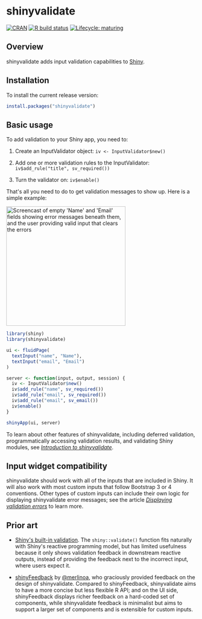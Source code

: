 # shinyvalidate

<!-- badges: start -->
[![CRAN](https://www.r-pkg.org/badges/version/shinyvalidate)](https://CRAN.R-project.org/package=shinyvalidate)
[![R build status](https://github.com/rstudio/shinyvalidate/workflows/R-CMD-check/badge.svg)](https://github.com/rstudio/shinyvalidate/actions)
[![Lifecycle: maturing](https://img.shields.io/badge/lifecycle-maturing-blue.svg)](https://lifecycle.r-lib.org/articles/stages.html)
<!-- badges: end -->

## Overview

shinyvalidate adds input validation capabilities to [Shiny](https://shiny.rstudio.com).

## Installation

To install the current release version:

```r
install.packages("shinyvalidate")
```

## Basic usage

To add validation to your Shiny app, you need to:

1.  Create an InputValidator object: `iv <- InputValidator$new()`

2.  Add one or more validation rules to the InputValidator: `iv$add_rule("title", sv_required())`

3.  Turn the validator on: `iv$enable()`

That's all you need to do to get validation messages to show up. Here is a simple example:

<img src="man/figures/demo.gif" alt="Screencast of empty &apos;Name&apos; and &apos;Email&apos; fields showing error messages beneath them, and the user providing valid input that clears the errors" width="316"/>

``` r
library(shiny)
library(shinyvalidate)

ui <- fluidPage(
  textInput("name", "Name"),
  textInput("email", "Email")
)

server <- function(input, output, session) {
  iv <- InputValidator$new()
  iv$add_rule("name", sv_required())
  iv$add_rule("email", sv_required())
  iv$add_rule("email", sv_email())
  iv$enable()
}

shinyApp(ui, server)
```

To learn about other features of shinyvalidate, including deferred validation, programmatically accessing validation results, and validating Shiny modules, see [*Introduction to shinyvalidate*](https://rstudio.github.io/shinyvalidate/articles/shinyvalidate.html).

## Input widget compatibility

shinyvalidate should work with all of the inputs that are included in Shiny. It will also work with most custom inputs that follow Bootstrap 3 or 4 conventions. Other types of custom inputs can include their own logic for displaying shinyvalidate error messages; see the article [*Displaying validation errors*](https://rstudio.github.io/shinyvalidate/articles/displaying.html) to learn more.

## Prior art

-   [Shiny's built-in validation](https://shiny.rstudio.com/articles/validation.html). The `shiny::validate()` function fits naturally with Shiny's reactive programming model, but has limited usefulness because it only shows validation feedback in downstream reactive outputs, instead of providing the feedback next to the incorrect input, where users expect it.

-   [shinyFeedback](https://github.com/merlinoa/shinyFeedback) by [@merlinoa](https://github.com/merlinoa), who graciously provided feedback on the design of shinyvalidate. Compared to shinyFeedback, shinyvalidate aims to have a more concise but less flexible R API; and on the UI side, shinyFeedback displays richer feedback on a hard-coded set of components, while shinyvalidate feedback is minimalist but aims to support a larger set of components and is extensible for custom inputs.
